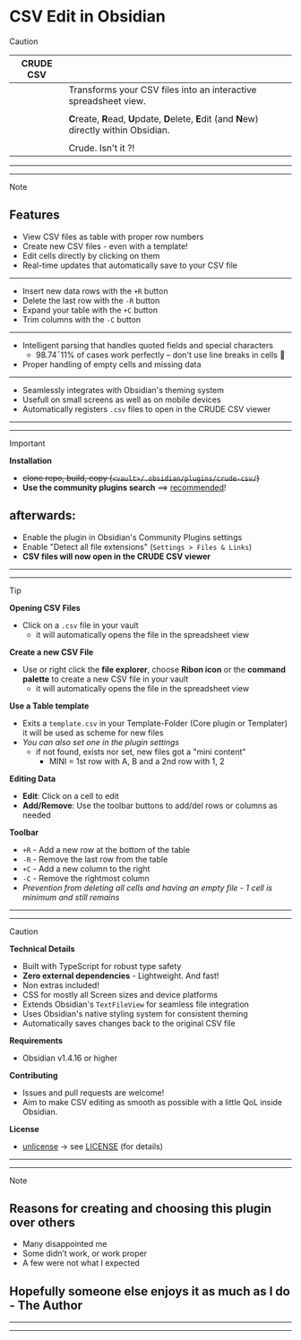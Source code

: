 # CSV Edit in Obsidian

> [!CAUTION]
> 
> | CRUDE CSV |                                                                                                |
> | --------- | ---------------------------------------------------------------------------------------------- |
> |           | Transforms your CSV files into an interactive spreadsheet view.                                |
> |           |                                                                                                |
> |           | **C**reate, **R**ead, **U**pdate, **D**elete, **E**dit (and **N**ew) directly within Obsidian. |
> |           |                                                                                                |
> |           | Crude. Isn't it ?!                                                                             |
> 
> ---
---

> [!NOTE]
> 
> ## Features
> 
> - View CSV files as table with proper row numbers
> - Create new CSV files - even with a template!
> - Edit cells directly by clicking on them
> - Real-time updates that automatically save to your CSV file
> 
> ---
> 
> - Insert new data rows with the `+R` button
> - Delete the last row with the `-R` button
> - Expand your table with the `+C` button
> - Trim columns with the `-C` button
>
> ---
>
> - Intelligent parsing that handles quoted fields and special characters
> 	-  98.74ˉ11% of cases work perfectly – don't use line breaks in cells 💩
> - Proper handling of empty cells and missing data
>
> ---
>
> - Seamlessly integrates with Obsidian's theming system
> - Usefull on small screens as well as on mobile devices
> - Automatically registers `.csv` files to open in the CRUDE CSV viewer
> ---
---

> [!IMPORTANT]
> **Installation**
>
> - ~~clone repo, build, copy (`<vault>/.obsidian/plugins/crude-csv/`)~~
> - **Use the community plugins search** ==> <ins>recommended</ins>!
> ## afterwards:
> 	- Enable the plugin in Obsidian's Community Plugins settings
> 	- Enable "Detect all file extensions" (`Settings > Files & Links`)
>   - **CSV files will now open in the CRUDE CSV viewer**
> ---
---

> [!TIP]
>
> **Opening CSV Files**
>
> - Click on a `.csv` file in your vault
>   - it will automatically opens the file in the spreadsheet view
>
> **Create a new CSV File**
>
> - Use or right click the **file explorer**, choose **Ribon icon** or the **command palette** to create a new CSV file in your vault
>   - it will automatically opens the file in the spreadsheet view
>
> **Use a Table template**
>
> - Exits a `template.csv` in your Template-Folder (Core plugin or Templater) it will be used as scheme for new files
> - _You can also set one in the plugin settings_
>   - if not found, exists nor set, new files got a "mini content"
>     - MINI = 1st row with A, B and a 2nd row with 1, 2
>
> **Editing Data**
>
> - **Edit**: Click on a cell to edit
> - **Add/Remove**: Use the toolbar buttons to add/del rows or columns as needed
>
> **Toolbar**
>
> - `+R` - Add a new row at the bottom of the table
> - `-R` - Remove the last row from the table
> - `+C` - Add a new column to the right
> - `-C` - Remove the rightmost column
> - _Prevention from deleting all cells and having an empty file - 1 cell is minimum and still remains_
> ---
---

> [!CAUTION]
> **Technical Details**
>
> - Built with TypeScript for robust type safety
> - **Zero external dependencies** - Lightweight. And fast!
> - Non extras included!
> - CSS for mostly all Screen sizes and device platforms
> - Extends Obsidian's `TextFileView` for seamless file integration
> - Uses Obsidian's native styling system for consistent theming
> - Automatically saves changes back to the original CSV file
>
> **Requirements**
>
> - Obsidian v1.4.16 or higher
>
> **Contributing**
>
> - Issues and pull requests are welcome!
> - Aim to make CSV editing as smooth as possible with a little QoL inside Obsidian.
>
> **License**
>
> - <ins>unlicense</ins> -> see [LICENSE](LICENSE.md) (for details)
> ---
---

> [!NOTE]
>
> ## Reasons for creating and choosing this plugin over others
>
> - Many disappointed me
> - Some didn’t work, or work proper
> - A few were not what I expected
>
> ## Hopefully someone else enjoys it as much as I do - The Author
> ---
---
